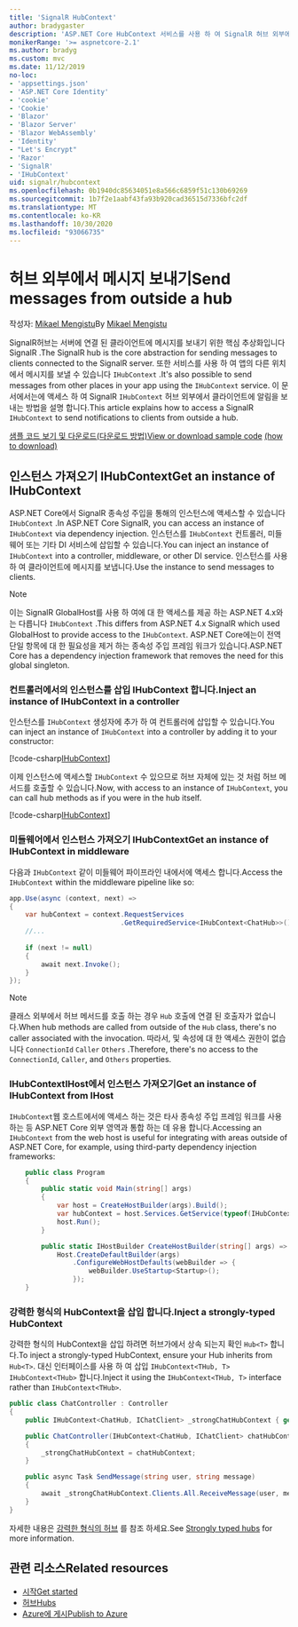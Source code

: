 ```yaml
---
title: 'SignalR HubContext'
author: bradygaster
description: 'ASP.NET Core HubContext 서비스를 사용 하 여 SignalR 허브 외부에서 클라이언트로 알림을 보내는 방법에 대해 알아봅니다.'
monikerRange: '>= aspnetcore-2.1'
ms.author: bradyg
ms.custom: mvc
ms.date: 11/12/2019
no-loc:
- 'appsettings.json'
- 'ASP.NET Core Identity'
- 'cookie'
- 'Cookie'
- 'Blazor'
- 'Blazor Server'
- 'Blazor WebAssembly'
- 'Identity'
- "Let's Encrypt"
- 'Razor'
- 'SignalR'
- 'IHubContext'
uid: signalr/hubcontext
ms.openlocfilehash: 0b1940dc85634051e8a566c6859f51c130b69269
ms.sourcegitcommit: 1b7f2e1aabf43fa93b920cad36515d7336bfc2df
ms.translationtype: MT
ms.contentlocale: ko-KR
ms.lasthandoff: 10/30/2020
ms.locfileid: "93066735"
---
```

# <a name="send-messages-from-outside-a-hub"></a><span data-ttu-id="8559d-103">허브 외부에서 메시지 보내기</span><span class="sxs-lookup"><span data-stu-id="8559d-103">Send messages from outside a hub</span></span>

<span data-ttu-id="8559d-104">작성자: [Mikael Mengistu](https://twitter.com/MikaelM_12)</span><span class="sxs-lookup"><span data-stu-id="8559d-104">By [Mikael Mengistu](https://twitter.com/MikaelM_12)</span></span>

<span data-ttu-id="8559d-105">SignalR허브는 서버에 연결 된 클라이언트에 메시지를 보내기 위한 핵심 추상화입니다 SignalR .</span><span class="sxs-lookup"><span data-stu-id="8559d-105">The SignalR hub is the core abstraction for sending messages to clients connected to the SignalR server.</span></span> <span data-ttu-id="8559d-106">또한 서비스를 사용 하 여 앱의 다른 위치에서 메시지를 보낼 수 있습니다 `IHubContext` .</span><span class="sxs-lookup"><span data-stu-id="8559d-106">It's also possible to send messages from other places in your app using the `IHubContext` service.</span></span> <span data-ttu-id="8559d-107">이 문서에서는에 액세스 하 여 SignalR `IHubContext` 허브 외부에서 클라이언트에 알림을 보내는 방법을 설명 합니다.</span><span class="sxs-lookup"><span data-stu-id="8559d-107">This article explains how to access a SignalR `IHubContext` to send notifications to clients from outside a hub.</span></span>

<span data-ttu-id="8559d-108">[샘플 코드 보기 및 다운로드](https://github.com/dotnet/AspNetCore.Docs/tree/master/aspnetcore/signalr/hubcontext/sample/)[(다운로드 방법)](xref:index#how-to-download-a-sample)</span><span class="sxs-lookup"><span data-stu-id="8559d-108">[View or download sample code](https://github.com/dotnet/AspNetCore.Docs/tree/master/aspnetcore/signalr/hubcontext/sample/) [(how to download)](xref:index#how-to-download-a-sample)</span></span>

## <a name="get-an-instance-of-no-locihubcontext"></a><span data-ttu-id="8559d-109">인스턴스 가져오기 IHubContext</span><span class="sxs-lookup"><span data-stu-id="8559d-109">Get an instance of IHubContext</span></span>

<span data-ttu-id="8559d-110">ASP.NET Core에서 SignalR 종속성 주입을 통해의 인스턴스에 액세스할 수 있습니다 `IHubContext` .</span><span class="sxs-lookup"><span data-stu-id="8559d-110">In ASP.NET Core SignalR, you can access an instance of `IHubContext` via dependency injection.</span></span> <span data-ttu-id="8559d-111">인스턴스를 `IHubContext` 컨트롤러, 미들웨어 또는 기타 DI 서비스에 삽입할 수 있습니다.</span><span class="sxs-lookup"><span data-stu-id="8559d-111">You can inject an instance of `IHubContext` into a controller, middleware, or other DI service.</span></span> <span data-ttu-id="8559d-112">인스턴스를 사용 하 여 클라이언트에 메시지를 보냅니다.</span><span class="sxs-lookup"><span data-stu-id="8559d-112">Use the instance to send messages to clients.</span></span>

> [!NOTE]
> <span data-ttu-id="8559d-113">이는 SignalR GlobalHost를 사용 하 여에 대 한 액세스를 제공 하는 ASP.NET 4.x와는 다릅니다 `IHubContext` .</span><span class="sxs-lookup"><span data-stu-id="8559d-113">This differs from ASP.NET 4.x SignalR which used GlobalHost to provide access to the `IHubContext`.</span></span> <span data-ttu-id="8559d-114">ASP.NET Core에는이 전역 단일 항목에 대 한 필요성을 제거 하는 종속성 주입 프레임 워크가 있습니다.</span><span class="sxs-lookup"><span data-stu-id="8559d-114">ASP.NET Core has a dependency injection framework that removes the need for this global singleton.</span></span>

### <a name="inject-an-instance-of-no-locihubcontext-in-a-controller"></a><span data-ttu-id="8559d-115">컨트롤러에서의 인스턴스를 삽입 IHubContext 합니다.</span><span class="sxs-lookup"><span data-stu-id="8559d-115">Inject an instance of IHubContext in a controller</span></span>

<span data-ttu-id="8559d-116">인스턴스를 `IHubContext` 생성자에 추가 하 여 컨트롤러에 삽입할 수 있습니다.</span><span class="sxs-lookup"><span data-stu-id="8559d-116">You can inject an instance of `IHubContext` into a controller by adding it to your constructor:</span></span>

[!code-csharp[IHubContext](hubcontext/sample/Controllers/HomeController.cs?range=12-19,57)]

<span data-ttu-id="8559d-117">이제 인스턴스에 액세스할 `IHubContext` 수 있으므로 허브 자체에 있는 것 처럼 허브 메서드를 호출할 수 있습니다.</span><span class="sxs-lookup"><span data-stu-id="8559d-117">Now, with access to an instance of `IHubContext`, you can call hub methods as if you were in the hub itself.</span></span>

[!code-csharp[IHubContext](hubcontext/sample/Controllers/HomeController.cs?range=21-25)]

### <a name="get-an-instance-of-no-locihubcontext-in-middleware"></a><span data-ttu-id="8559d-118">미들웨어에서 인스턴스 가져오기 IHubContext</span><span class="sxs-lookup"><span data-stu-id="8559d-118">Get an instance of IHubContext in middleware</span></span>

<span data-ttu-id="8559d-119">다음과 `IHubContext` 같이 미들웨어 파이프라인 내에서에 액세스 합니다.</span><span class="sxs-lookup"><span data-stu-id="8559d-119">Access the `IHubContext` within the middleware pipeline like so:</span></span>

```csharp
app.Use(async (context, next) =>
{
    var hubContext = context.RequestServices
                            .GetRequiredService<IHubContext<ChatHub>>();
    //...
    
    if (next != null)
    {
        await next.Invoke();
    }
});
```

> [!NOTE]
> <span data-ttu-id="8559d-120">클래스 외부에서 허브 메서드를 호출 하는 경우 `Hub` 호출에 연결 된 호출자가 없습니다.</span><span class="sxs-lookup"><span data-stu-id="8559d-120">When hub methods are called from outside of the `Hub` class, there's no caller associated with the invocation.</span></span> <span data-ttu-id="8559d-121">따라서, 및 속성에 대 한 액세스 권한이 없습니다 `ConnectionId` `Caller` `Others` .</span><span class="sxs-lookup"><span data-stu-id="8559d-121">Therefore, there's no access to the `ConnectionId`, `Caller`, and `Others` properties.</span></span>

### <a name="get-an-instance-of-no-locihubcontext-from-ihost"></a><span data-ttu-id="8559d-122">IHubContextIHost에서 인스턴스 가져오기</span><span class="sxs-lookup"><span data-stu-id="8559d-122">Get an instance of IHubContext from IHost</span></span>

<span data-ttu-id="8559d-123">`IHubContext`웹 호스트에서에 액세스 하는 것은 타사 종속성 주입 프레임 워크를 사용 하는 등 ASP.NET Core 외부 영역과 통합 하는 데 유용 합니다.</span><span class="sxs-lookup"><span data-stu-id="8559d-123">Accessing an `IHubContext` from the web host is useful for integrating with areas outside of ASP.NET Core, for example, using third-party dependency injection frameworks:</span></span>

```csharp
    public class Program
    {
        public static void Main(string[] args)
        {
            var host = CreateHostBuilder(args).Build();
            var hubContext = host.Services.GetService(typeof(IHubContext<ChatHub>));
            host.Run();
        }

        public static IHostBuilder CreateHostBuilder(string[] args) =>
            Host.CreateDefaultBuilder(args)
                .ConfigureWebHostDefaults(webBuilder => {
                    webBuilder.UseStartup<Startup>();
                });
    }
```

### <a name="inject-a-strongly-typed-hubcontext"></a><span data-ttu-id="8559d-124">강력한 형식의 HubContext을 삽입 합니다.</span><span class="sxs-lookup"><span data-stu-id="8559d-124">Inject a strongly-typed HubContext</span></span>

<span data-ttu-id="8559d-125">강력한 형식의 HubContext을 삽입 하려면 허브가에서 상속 되는지 확인 `Hub<T>` 합니다.</span><span class="sxs-lookup"><span data-stu-id="8559d-125">To inject a strongly-typed HubContext, ensure your Hub inherits from `Hub<T>`.</span></span> <span data-ttu-id="8559d-126">대신 인터페이스를 사용 하 여 삽입 `IHubContext<THub, T>` `IHubContext<THub>` 합니다.</span><span class="sxs-lookup"><span data-stu-id="8559d-126">Inject it using the `IHubContext<THub, T>` interface rather than `IHubContext<THub>`.</span></span>

```csharp
public class ChatController : Controller
{
    public IHubContext<ChatHub, IChatClient> _strongChatHubContext { get; }

    public ChatController(IHubContext<ChatHub, IChatClient> chatHubContext)
    {
        _strongChatHubContext = chatHubContext;
    }

    public async Task SendMessage(string user, string message)
    {
        await _strongChatHubContext.Clients.All.ReceiveMessage(user, message);
    }
}
```

<span data-ttu-id="8559d-127">자세한 내용은 [강력한 형식의 허브](xref:signalr/hubs#strongly-typed-hubs) 를 참조 하세요.</span><span class="sxs-lookup"><span data-stu-id="8559d-127">See [Strongly typed hubs](xref:signalr/hubs#strongly-typed-hubs) for more information.</span></span>

## <a name="related-resources"></a><span data-ttu-id="8559d-128">관련 리소스</span><span class="sxs-lookup"><span data-stu-id="8559d-128">Related resources</span></span>

* [<span data-ttu-id="8559d-129">시작</span><span class="sxs-lookup"><span data-stu-id="8559d-129">Get started</span></span>](xref:tutorials/signalr)
* [<span data-ttu-id="8559d-130">허브</span><span class="sxs-lookup"><span data-stu-id="8559d-130">Hubs</span></span>](xref:signalr/hubs)
* [<span data-ttu-id="8559d-131">Azure에 게시</span><span class="sxs-lookup"><span data-stu-id="8559d-131">Publish to Azure</span></span>](xref:signalr/publish-to-azure-web-app)
